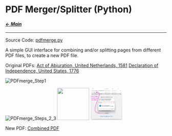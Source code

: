 # PDF Merger/Splitter (Python)

#### _[&larr; Main](index.md)_

---

Source Code:
[pdfmerge.py](https://github.com/jeremyaemmett/jeremyaemmett.github.io/blob/main/pdfmerge.py)

A simple GUI interface for combining and/or splitting pages from different PDF files, to create a new PDF file.

Original PDFs:
[Act of Abjuration, United Netherlands, 1581](https://github.com/jeremyaemmett/jeremyaemmett.github.io/blob/main/Act_of_Abjuration_UnitedNetherlands1581.pdf)
[Declaration of Independence, United States, 1776](https://github.com/jeremyaemmett/jeremyaemmett.github.io/blob/main/Dec_of_Independence_UnitedStates1776.pdf)

![PDFmerge_Step1](https://github.com/user-attachments/assets/a6512293-d8b0-4e88-9860-5c7458c62889)

![PDFmerge_Steps_2_3](https://github.com/user-attachments/assets/0dfc7d2b-4294-4689-92d6-4eb16bfabdbe)
<img src="[https://your-image-url.type](https://github.com/user-attachments/assets/0dfc7d2b-4294-4689-92d6-4eb16bfabdbe)" width="100" height="100">
<img src="https://github.com/jeremyaemmett/jeremyaemmett.github.io/blob/main/PDFmerge_Step3.png" width="100" height="100">

New PDF:
[Combined PDF](https://github.com/jeremyaemmett/jeremyaemmett.github.io/blob/main/Combined.pdf)
